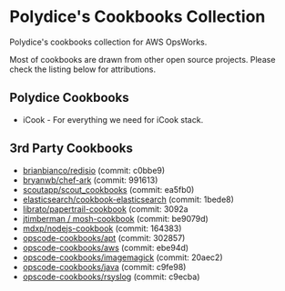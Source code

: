 Polydice's Cookbooks Collection
=========

Polydice's cookbooks collection for AWS OpsWorks.

Most of cookbooks are drawn from other open source projects. Please check the listing below for attributions.

## Polydice Cookbooks

* iCook - For everything we need for iCook stack. 

## 3rd Party Cookbooks

* [brianbianco/redisio](https://github.com/brianbianco/redisio) (commit: c0bbe9)
* [bryanwb/chef-ark](https://github.com/bryanwb/chef-ark) (commit: 991613)
* [scoutapp/scout_cookbooks](https://github.com/scoutapp/scout_cookbooks) (commit: ea5fb0)
* [elasticsearch/cookbook-elasticsearch](https://github.com/elasticsearch/cookbook-elasticsearch) (commit: 1bede8)
* [librato/papertrail-cookbook](https://github.com/librato/papertrail-cookbook) (commit: 3092a
* [jtimberman / mosh-cookbook](https://github.com/jtimberman/mosh-cookbook) (commit: be9079d)
* [mdxp/nodejs-cookbook](https://github.com/mdxp/nodejs-cookbook) (commit: 164383)
* [opscode-cookbooks/apt](https://github.com/opscode-cookbooks/apt) (commit: 302857)
* [opscode-cookbooks/aws](https://github.com/opscode-cookbooks/aws) (commit: ebe94d)
* [opscode-cookbooks/imagemagick](https://github.com/opscode-cookbooks/imagemagick) (commit: 20aec2)
* [opscode-cookbooks/java](https://github.com/opscode-cookbooks/java) (commit: c9fe98)
* [opscode-cookbooks/rsyslog](https://github.com/opscode-cookbooks/rsyslog) (commit: c9ecba)
